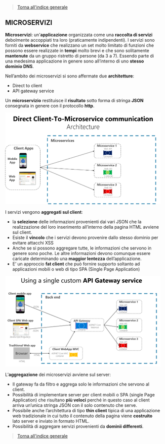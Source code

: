 >[Torna all'indice generale](main.md)
## **MICROSERVIZI**

**Microservizi**: un'**applicazione** organizzata come una **raccolta di servizi** debolmente accoppiati tra loro (praticamente indipendenti). I servizi sono forniti da **webservice** che realizzano un set molto limitato di funzioni che possono essere realizzate in **tempi** molto brevi e che sono solitamente **mantenute** da un gruppo ristretto di persone (da 3 a 7). Essendo parte di una medesima applicazione in genere sono all’interno di uno **stesso dominio DNS**. 

Nell’ambito dei microservizi si sono affermate due **architetture**:
-	Direct to client
-	API gateway service

Un **microservizio** restituisce il **risultato** sotto forma di stringa **JSON** consegnata in genere con il protocollo **http**.

 ![directmicro](directmicro.png)
 

I servizi vengono **aggregati sul client**: 
-	la **selezione** delle informazioni provenienti dai vari JSON che la realizzazione del loro inserimento all’interno della pagina HTML avviene sul client.
-	Esiste il **vincolo** che i servizi devono provenire dallo stesso dominio per evitare attacchi XSS
-	Anche se si possono aggregare tutte, le informazioni che servono in genere sono poche.  Le altre informazioni devono comunque essere caricate determinando una **maggior lentezza** dell’applicazione.
-	E’ un approccio **fat client** che può fornire supporto soltanto ad applicazioni mobili o web di tipo SPA (Single Page Application)
 
 ![gatewaymicro](gatewaymicro.png)

L’**aggregazione** dei microservizi avviene sul server:
-	Il gateway fa da filtro e aggrega solo le informazioni che servono al client.
-	Possibilità di implementare server per client mobili o SPA (single Page Application) che risultano **più veloci** perché in questo caso al client arriva un’unica stringa JSON con il solo contenuto che serve.
-	Possibile anche l’architettura di tipo **thin client** tipica di una applicazione web tradizionale in cui tutto il contenuto della pagina viene **costruito** lato server e inviato in formato HTML. 
-	Possibilità di aggregare servizi provenienti da **dominii differenti**.

>[Torna all'indice generale](main.md)
